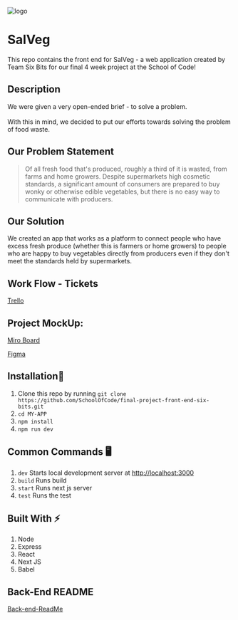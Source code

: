 ![logo](https://user-images.githubusercontent.com/93525369/156549896-6ba5c047-9158-4497-99eb-846979a4c738.png)

# SalVeg

This repo contains the front end for SalVeg - a web application created by Team Six Bits for our final 4 week project at the School of Code!

## Description

We were given a very open-ended brief - to solve a problem. <br></br>
With this in mind, we decided to put our efforts towards solving the problem of food waste.

## Our Problem Statement

> Of all fresh food that's produced, roughly a third of it is wasted, from farms and home growers. Despite supermarkets high cosmetic standards, a significant amount of consumers are prepared to buy wonky or otherwise edible vegetables, but there is no easy way to communicate with producers.

## Our Solution

We created an app that works as a platform to connect people who have excess fresh produce (whether this is farmers or home growers) to people who are happy to buy vegetables directly from producers even if they don't meet the standards held by supermarkets.

## Work Flow - Tickets
[Trello](https://trello.com/sixbits2)

## Project MockUp:
[Miro Board](https://miro.com/app/board/uXjVONMC4Tw=/)

[Figma](https://www.figma.com/file/3p7PyRYodOVWr08FAv2QTQ/Food-waste-app?node-id=0%3A1)


## Installation🔧

1. Clone this repo by running `git clone https://github.com/SchoolOfCode/final-project-front-end-six-bits.git`
2. `cd MY-APP`
3. `npm install`
4. `npm run dev`

## Common Commands  🖥️ 

1. `dev` Starts local development server at [http://localhost:3000](http://localhost:3000)
2. `build` Runs build
3. `start` Runs next js server
4. `test` Runs the test

## Built With ⚡

1. Node
2. Express
3. React
4. Next JS
5. Babel

## Back-End README

[Back-end-ReadMe](https://github.com/SchoolOfCode/final-project-api-six-bits.git)

